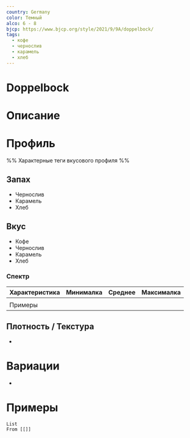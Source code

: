 ```yaml
---
country: Germany
color: Темный
alco: 6 - 8
bjcp: https://www.bjcp.org/style/2021/9/9A/doppelbock/
tags:
  - кофе
  - чернослив
  - карамель
  - хлеб
---
```

# Doppelbock

# Описание 



# Профиль

%% Характерные теги вкусового профиля  %%

## Запах

- Чернослив
- Карамель
- Хлеб

## Вкус

- Кофе
- Чернослив
- Карамель
- Хлеб

### Спектр

| Характеристика | Минималка | Среднее | Максималка |
| -------------- | --------- | ------- | ---------- |
|                |           |         |            |
| Примеры        |           |         |            |



## Плотность / Текстура 

- 


# Вариации

- 

# Примеры

```dataview
List 
From [[]]
```


